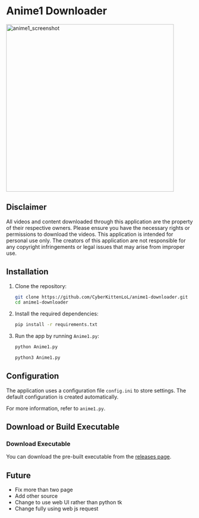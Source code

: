 # Anime1 Downloader

<img width="451" alt="anime1_screenshot" src="https://github.com/user-attachments/assets/e9094634-f2f9-4356-9f19-8f76d9ec56f6">

## Disclaimer
All videos and content downloaded through this application are the property of their respective owners.
Please ensure you have the necessary rights or permissions to download the videos.
This application is intended for personal use only.
The creators of this application are not responsible for any copyright infringements or legal issues that may arise from improper use.

## Installation

1. Clone the repository:
    ```sh
    git clone https://github.com/CyberKittenLoL/anime1-downloader.git
    cd anime1-downloader
    ```

2. Install the required dependencies:
    ```sh
    pip install -r requirements.txt
    ```

3. Run the app by running `Anime1.py`:
    ```sh
    python Anime1.py
    ```
    ```sh
    python3 Anime1.py
    ```

## Configuration

The application uses a configuration file `config.ini` to store settings. The default configuration is created automatically.

For more information, refer to `anime1.py`.

## Download or Build Executable

### Download Executable

You can download the pre-built executable from the [releases page](https://github.com/CyberKittenLoL/anime1-downloader/releases).

## Future
- Fix more than two page
- Add other source
- Change to use web UI rather than python tk
- Change fully using web js request
